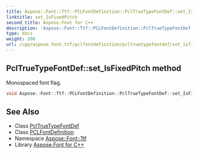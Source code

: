 ```yaml
---
title: Aspose::Font::Ttf::PCLFontDefinition::PclTrueTypeFontDef::set_IsFixedPitch method
linktitle: set_IsFixedPitch
second_title: Aspose.Font for C++
description: 'Aspose::Font::Ttf::PCLFontDefinition::PclTrueTypeFontDef::set_IsFixedPitch method. Monospaced font flag in C++.'
type: docs
weight: 200
url: /cpp/aspose.font.ttf/pclfontdefinition/pcltruetypefontdef/set_isfixedpitch/
---
```

## PclTrueTypeFontDef::set_IsFixedPitch method


Monospaced font flag.

```cpp
void Aspose::Font::Ttf::PCLFontDefinition::PclTrueTypeFontDef::set_IsFixedPitch(bool value)
```

## See Also

* Class [PclTrueTypeFontDef](../)
* Class [PCLFontDefinition](../../)
* Namespace [Aspose::Font::Ttf](../../../)
* Library [Aspose.Font for C++](../../../../)
